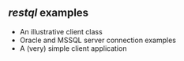 ## ***restql*** examples  

- An illustrative client class
- Oracle and MSSQL server connection examples
- A (very) simple client application
